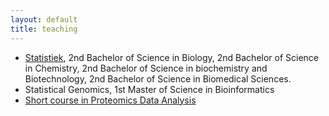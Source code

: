 ```yaml
---
layout: default
title: teaching
---
```


- [Statistiek](https://users.ugent.be/~lclement/statistiek/), 2nd Bachelor of Science in Biology, 2nd Bachelor of Science in Chemistry, 2nd Bachelor of Science in biochemistry and Biotechnology, 2nd Bachelor of Science in Biomedical Sciences.
- Statistical Genomics, 1st Master of Science in Bioinformatics
- [Short course in Proteomics Data Analysis](https://statomics.github.io/pda/)
